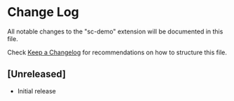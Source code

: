 # Change Log

All notable changes to the "sc-demo" extension will be documented in this file.

Check [Keep a Changelog](http://keepachangelog.com/) for recommendations on how to structure this file.

## [Unreleased]

- Initial release